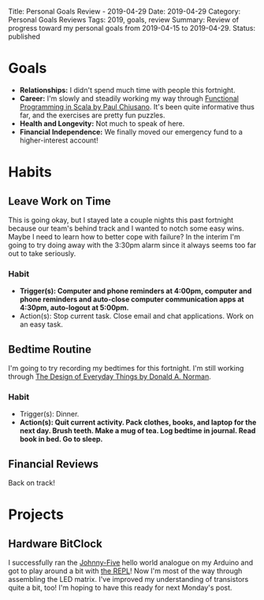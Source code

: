 Title: Personal Goals Review - 2019-04-29
Date: 2019-04-29
Category: Personal Goals Reviews
Tags: 2019, goals, review
Summary: Review of progress toward my personal goals from 2019-04-15 to 2019-04-29.
Status: published


# Goals
* **Relationships:** I didn't spend much time with people this fortnight.
* **Career:** I'm slowly and steadily working my way through [Functional Programming in Scala by Paul Chiusano](https://amzn.to/2DCGd4v). It's been quite informative thus far, and the exercises are pretty fun puzzles.
* **Health and Longevity:** Not much to speak of here.
* **Financial Independence:** We finally moved our emergency fund to a higher-interest account!

# Habits
## Leave Work on Time
This is going okay, but I stayed late a couple nights this past fortnight because our team's behind track and I wanted to notch some easy wins. Maybe I need to learn how to better cope with failure? In the interim I'm going to try doing away with the 3:30pm alarm since it always seems too far out to take seriously.

### Habit
* **Trigger(s): Computer and phone reminders at 4:00pm, computer and phone reminders and auto-close computer communication apps at 4:30pm, auto-logout at 5:00pm.**
* Action(s): Stop current task. Close email and chat applications. Work on an easy task.

## Bedtime Routine
I'm going to try recording my bedtimes for this fortnight. I'm still working through [The Design of Everyday Things by Donald A. Norman](https://amzn.to/2FPfi86).

### Habit
* Trigger(s): Dinner.
* **Action(s): Quit current activity. Pack clothes, books, and laptop for
 the next day. Brush teeth. Make a mug of tea. Log bedtime in journal. Read book in bed. Go to sleep.**

## Financial Reviews
Back on track!


# Projects
## Hardware BitClock
I successfully ran the [Johnny-Five](http://johnny-five.io/) hello world analogue on my Arduino and got to play around a bit with [the REPL](http://johnny-five.io/examples/repl/)! Now I'm most of the way through assembling the LED matrix. I've improved my understanding of transistors quite a bit, too! I'm hoping to have this ready for next Monday's post.

